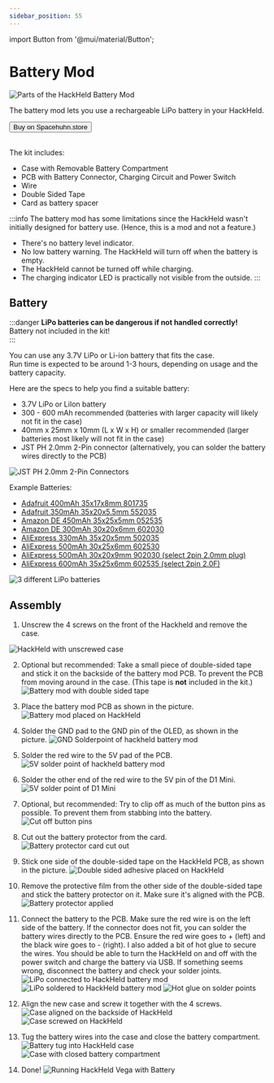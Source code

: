 ```yaml
---
sidebar_position: 55
---
```


import Button from '@mui/material/Button';

# Battery Mod

![Parts of the HackHeld Battery Mod](/img/hackheld-bat-mod1.jpg)

The battery mod lets you use a rechargeable LiPo battery in your HackHeld.  

<Button href='https://spacehuhn.store/products/battery-mod' target='_blank' variant='contained'>Buy on Spacehuhn.store</Button>
<br /><br />

The kit includes:
* Case with Removable Battery Compartment
* PCB with Battery Connector, Charging Circuit and Power Switch
* Wire
* Double Sided Tape
* Card as battery spacer

:::info
The battery mod has some limitations since the HackHeld wasn't initially designed for battery use. (Hence, this is a mod and not a feature.)
* There's no battery level indicator.
* No low battery warning. The HackHeld will turn off when the battery is empty.
* The HackHeld cannot be turned off while charging.
* The charging indicator LED is practically not visible from the outside.
:::

## Battery

:::danger
**LiPo batteries can be dangerous if not handled correctly!**  
Battery not included in the kit!  
:::

You can use any 3.7V LiPo or Li-ion battery that fits the case.  
Run time is expected to be around 1-3 hours, depending on usage and the battery capacity.

Here are the specs to help you find a suitable battery:
* 3.7V LiPo or LiIon battery
* 300 - 600 mAh recommended (batteries with larger capacity will likely not fit in the case)
* 40mm x 25mm x 10mm (L x W x H) or smaller recommended (larger batteries most likely will not fit in the case)
* JST PH 2.0mm 2-Pin connector (alternatively, you can solder the battery wires directly to the PCB)

![JST PH 2.0mm 2-Pin Connectors](/img/hackheld-bat-mod1-1.jpg)

Example Batteries:
* [Adafruit 400mAh 35x17x8mm 801735](https://www.adafruit.com/product/3898)
* [Adafruit 350mAh 35x20x5.5mm 552035](https://www.adafruit.com/product/2750)
* [Amazon DE 450mAh 35x25x5mm 052535](https://amzn.to/4a1x2Ib)
* [Amazon DE 300mAh 30x20x6mm 602030](https://amzn.to/3N23oZy)
* [AliExpress 330mAh 35x20x5mm 502035](https://s.click.aliexpress.com/e/_DBjUcKl)
* [AliExpress 500mAh 30x25x6mm 602530](https://s.click.aliexpress.com/e/_DF6ts1b)
* [AliExpress 500mAh 30x20x9mm 902030 (select 2pin 2.0mm plug)](https://s.click.aliexpress.com/e/_DnOZpeZ)
* [AliExpress 600mAh 35x25x6mm 602535 (select 2pin 2.0F)](https://s.click.aliexpress.com/e/_DmWvsqV)

![3 different LiPo batteries](/img/hackheld-bat-mod1-2.jpg)

## Assembly

1. Unscrew the 4 screws on the front of the Hackheld and remove the case.

![HackHeld with unscrewed case](/img/hackheld-bat-mod2.jpg)

2. Optional but recommended: Take a small piece of double-sided tape and stick it on the backside of the battery mod PCB. To prevent the PCB from moving around in the case. (This tape is **not** included in the kit.)
![Battery mod with double sided tape](/img/hackheld-bat-mod3.jpg)

3. Place the battery mod PCB as shown in the picture. 
![Battery mod placed on HackHeld](/img/hackheld-bat-mod4.jpg)

4. Solder the GND pad to the GND pin of the OLED, as shown in the picture.
![GND Solderpoint of hackheld battery mod](/img/hackheld-bat-mod5.jpg)

5. Solder the red wire to the 5V pad of the PCB.
![5V solder point of hackheld battery mod](/img/hackheld-bat-mod6.jpg)

6. Solder the other end of the red wire to the 5V pin of the D1 Mini.
![5V solder point of D1 Mini](/img/hackheld-bat-mod7.jpg)

7. Optional, but recommended: Try to clip off as much of the button pins as possible. To prevent them from stabbing into the battery.
![Cut off button pins](/img/hackheld-bat-mod8.jpg)

8. Cut out the battery protector from the card.
![Battery protector card cut out](/img/hackheld-bat-mod9.jpg)

9. Stick one side of the double-sided tape on the HackHeld PCB, as shown in the picture.
![Double sided adhesive placed on HackHeld](/img/hackheld-bat-mod10.jpg)

10. Remove the protective film from the other side of the double-sided tape and stick the battery protector on it. Make sure it's aligned with the PCB.
![Battery protector applied](/img/hackheld-bat-mod11.jpg)

11. Connect the battery to the PCB. Make sure the red wire is on the left side of the battery.
If the connector does not fit, you can solder the battery wires directly to the PCB. Ensure the red wire goes to + (left) and the black wire goes to - (right). I also added a bit of hot glue to secure the wires. You should be able to turn the HackHeld on and off with the power switch and charge the battery via USB. If something seems wrong, disconnect the battery and check your solder joints. 
![LiPo connected to HackHeld battery mod](/img/hackheld-bat-mod12.jpg)
![LiPo soldered to HackHeld battery mod](/img/hackheld-bat-mod12-1.jpg)
![Hot glue on solder points](/img/hackheld-bat-mod12-2.jpg)

12. Align the new case and screw it together with the 4 screws.
![Case aligned on the backside of HackHeld](/img/hackheld-bat-mod13.jpg)
![Case screwed on HackHeld](/img/hackheld-bat-mod14.jpg)

13. Tug the battery wires into the case and close the battery compartment.
![Battery tug into HackHeld case](/img/hackheld-bat-mod15.jpg)
![Case with closed battery compartment](/img/hackheld-bat-mod16.jpg)

14. Done!
![Running HackHeld Vega with Battery](/img/hackheld-bat-mod17.jpg)

